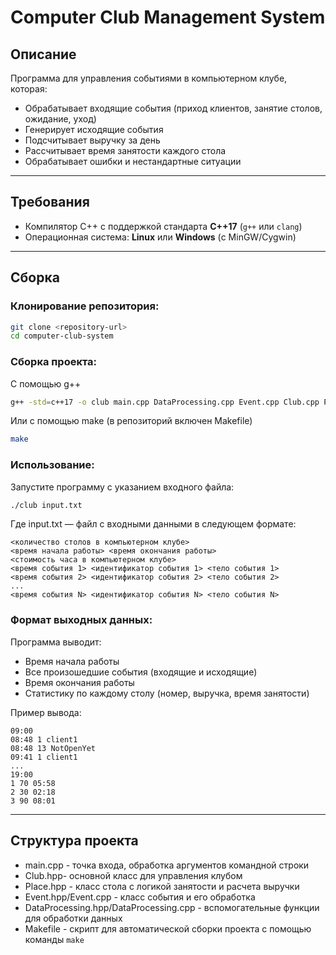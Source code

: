 # Computer Club Management System

## Описание

Программа для управления событиями в компьютерном клубе, которая:

- Обрабатывает входящие события (приход клиентов, занятие столов, ожидание, уход)
- Генерирует исходящие события
- Подсчитывает выручку за день
- Рассчитывает время занятости каждого стола
- Обрабатывает ошибки и нестандартные ситуации

---

## Требования

- Компилятор C++ с поддержкой стандарта **C++17** (`g++` или `clang`)
- Операционная система: **Linux** или **Windows** (с MinGW/Cygwin)

---

## Сборка

### Клонирование репозитория:

```bash
git clone <repository-url>
cd computer-club-system
```

### Сборка проекта:

С помощью g++
```bash
g++ -std=c++17 -o club main.cpp DataProcessing.cpp Event.cpp Club.cpp Place.cpp
```

Или с помощью make (в репозиторий включен Makefile)
```bash
make
```

### Использование:

Запустите программу с указанием входного файла:
```bash
./club input.txt
```

Где input.txt — файл с входными данными в следующем формате:
```
<количество столов в компьютерном клубе>
<время начала работы> <время окончания работы>
<стоимость часа в компьютерном клубе>
<время события 1> <идентификатор события 1> <тело события 1>
<время события 2> <идентификатор события 2> <тело события 2>
...
<время события N> <идентификатор события N> <тело события N>
```

### Формат выходных данных:

Программа выводит:

- Время начала работы
- Все произошедшие события (входящие и исходящие)
- Время окончания работы
- Статистику по каждому столу (номер, выручка, время занятости)

Пример вывода:
```
09:00
08:48 1 client1
08:48 13 NotOpenYet
09:41 1 client1
...
19:00
1 70 05:58
2 30 02:18
3 90 08:01
```
---

## Структура проекта
- main.cpp - точка входа, обработка аргументов командной строки
- Club.hpp- основной класс для управления клубом
- Place.hpp - класс стола с логикой занятости и расчета выручки
- Event.hpp/Event.cpp - класс события и его обработка
- DataProcessing.hpp/DataProcessing.cpp - вспомогательные функции для обработки данных
- Makefile - скрипт для автоматической сборки проекта с помощью команды `make`
